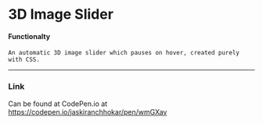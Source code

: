 # 3D Image Slider

#### Functionalty

``` 
An automatic 3D image slider which pauses on hover, created purely with CSS.   

```
----
### Link

Can be found at CodePen.io at https://codepen.io/jaskiranchhokar/pen/wmGXav
